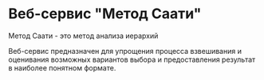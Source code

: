 # Веб-сервис "Метод Саати"

Метод Саати - это метод анализа иерархий

Веб-сервис предназначен для упрощения процесса взвешивания
и оценивания возможных вариантов выбора и предоставления результат в наиболее понятном формате.
